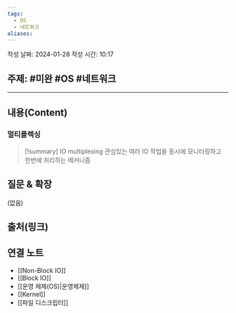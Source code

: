 ```yaml
---
tags:
  - OS
  - 네트워크
aliases:
---
```

작성 날짜: 2024-01-28
작성 시간: 10:17

## 주제: #미완 #OS #네트워크 

----
## 내용(Content)
### 멀티플렉싱
>[!summary] IO multiplexing
>관심있는 여러 IO 작업을 동시에 모니터링하고 한번에 처리하는 메커니즘

## 질문 & 확장

(없음)

## 출처(링크)


## 연결 노트
- [[Non-Block IO]]
- [[Block IO]]
- [[운영 체제(OS)|운영체제]]
- [[Kernel]]
- [[파일 디스크립터]]






